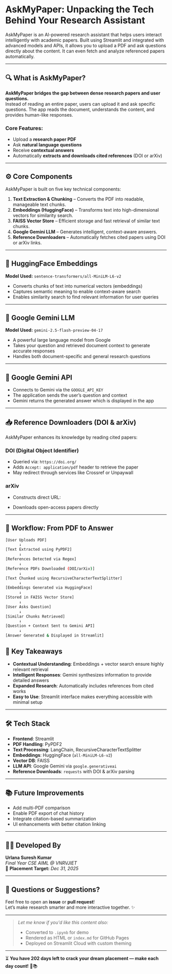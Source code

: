 # AskMyPaper: Unpacking the Tech Behind Your Research Assistant

AskMyPaper is an AI-powered research assistant that helps users interact intelligently with academic papers. Built using Streamlit and integrated with advanced models and APIs, it allows you to upload a PDF and ask questions directly about the content. It can even fetch and analyze referenced papers automatically.

---

## 🔍 What is AskMyPaper?

**AskMyPaper bridges the gap between dense research papers and user questions.**  
Instead of reading an entire paper, users can upload it and ask specific questions. The app reads the document, understands the content, and provides human-like responses.

### Core Features:
- Upload a **research paper PDF**
- Ask **natural language questions**
- Receive **contextual answers**
- Automatically **extracts and downloads cited references** (DOI or arXiv)

---

## ⚙️ Core Components

AskMyPaper is built on five key technical components:

1. **Text Extraction & Chunking** – Converts the PDF into readable, manageable text chunks.
2. **Embeddings (HuggingFace)** – Transforms text into high-dimensional vectors for similarity search.
3. **FAISS Vector Store** – Efficient storage and fast retrieval of similar text chunks.
4. **Google Gemini LLM** – Generates intelligent, context-aware answers.
5. **Reference Downloaders** – Automatically fetches cited papers using DOI or arXiv links.

---

## 🤖 HuggingFace Embeddings

**Model Used:** `sentence-transformers/all-MiniLM-L6-v2`

- Converts chunks of text into numerical vectors (embeddings)
- Captures semantic meaning to enable context-aware search
- Enables similarity search to find relevant information for user queries

---

## 🧠 Google Gemini LLM

**Model Used:** `gemini-2.5-flash-preview-04-17`

- A powerful large language model from Google
- Takes your question and retrieved document context to generate accurate responses
- Handles both document-specific and general research questions

---

## 🔑 Google Gemini API

- Connects to Gemini via the `GOOGLE_API_KEY`
- The application sends the user’s question and context
- Gemini returns the generated answer which is displayed in the app

---

## 📥 Reference Downloaders (DOI & arXiv)

AskMyPaper enhances its knowledge by reading cited papers:

### DOI (Digital Object Identifier)
- Queried via: `https://doi.org/`
- Adds `Accept: application/pdf` header to retrieve the paper
- May redirect through services like Crossref or Unpaywall

### arXiv
- Constructs direct URL:  

- Downloads open-access papers directly

---

## 🔁 Workflow: From PDF to Answer

```bash
[User Uploads PDF] 
      ↓
[Text Extracted using PyPDF2]
      ↓
[References Detected via Regex]
      ↓
[Reference PDFs Downloaded (DOI/arXiv)]
      ↓
[Text Chunked using RecursiveCharacterTextSplitter]
      ↓
[Embeddings Generated via HuggingFace]
      ↓
[Stored in FAISS Vector Store]
      ↓
[User Asks Question]
      ↓
[Similar Chunks Retrieved]
      ↓
[Question + Context Sent to Gemini API]
      ↓
[Answer Generated & Displayed in Streamlit]
```

## 📌 Key Takeaways

- **Contextual Understanding**: Embeddings + vector search ensure highly relevant retrieval  
- **Intelligent Responses**: Gemini synthesizes information to provide detailed answers  
- **Expanded Research**: Automatically includes references from cited works  
- **Easy to Use**: Streamlit interface makes everything accessible with minimal setup  

---

## 🛠️ Tech Stack

- **Frontend**: Streamlit  
- **PDF Handling**: PyPDF2  
- **Text Processing**: LangChain, RecursiveCharacterTextSplitter  
- **Embeddings**: HuggingFace (`all-MiniLM-L6-v2`)  
- **Vector DB**: FAISS  
- **LLM API**: Google Gemini via `google.generativeai`  
- **Reference Downloads**: `requests` with DOI & arXiv parsing  

---

## 📚 Future Improvements

- Add multi-PDF comparison  
- Enable PDF export of chat history  
- Integrate citation-based summarization  
- UI enhancements with better citation linking  

---

## 🧑‍💻 Developed By

**Urlana Suresh Kumar**  
_Final Year CSE AIML @ VNRVJIET_  
📅 **Placement Target:** _Dec 31, 2025_  

---

## 💬 Questions or Suggestions?

Feel free to open an **issue** or **pull request**!  
Let’s make research smarter and more interactive together. ✨

---

> _Let me know if you'd like this content also:_  
> - Converted to `.ipynb` for demo  
> - Rendered as HTML or `index.md` for GitHub Pages  
> - Deployed on Streamlit Cloud with custom theming  

---

⏳ **You have 202 days left to crack your dream placement — make each day count!** 🚀📚
